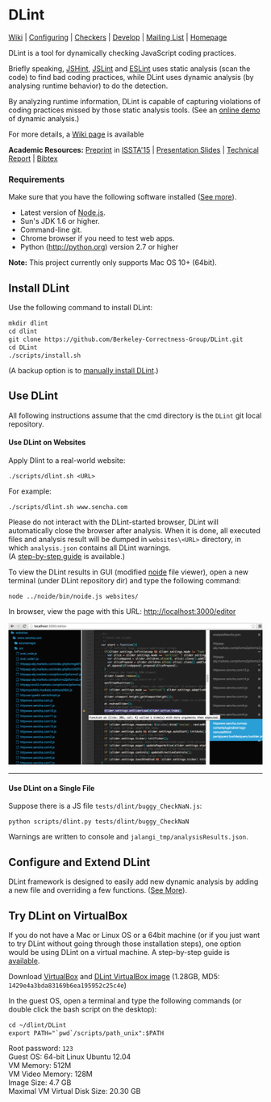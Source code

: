 # DLint


[Wiki](https://github.com/Berkeley-Correctness-Group/DLint/wiki/DLint-Wiki-Page) | [Configuring](https://github.com/Berkeley-Correctness-Group/DLint/wiki/DLint-Developer-Guide#how-to-configure-dlint-checkers) | [Checkers](https://github.com/Berkeley-Correctness-Group/DLint/wiki/DLint-Checkers) | [Develop](https://github.com/Berkeley-Correctness-Group/DLint/wiki/DLint-Developer-Guide) | [Mailing List](https://groups.google.com/forum/#!forum/dlint) | [Homepage](http://berkeley-correctness-group.github.io/DLint/)


DLint is a tool for dynamically checking JavaScript coding practices.   

Briefly speaking, [JSHint](http://jshint.com/), [JSLint](http://www.jslint.com/) and [ESLint](http://eslint.org/) uses static analysis (scan the code) to find bad coding practices, while DLint uses dynamic analysis (by analysing runtime behavior) to do the detection. 

By analyzing runtime information, DLint is capable of capturing violations of coding practices missed by those static analysis tools.
(See an [online demo](https://www.eecs.berkeley.edu/~gongliang13/jalangi_ff/demo_integrated.htm) of dynamic analysis.)

For more details, a [Wiki page](https://github.com/Berkeley-Correctness-Group/DLint/wiki/DLint-Wiki-Page) is available

**Academic Resources:** [Preprint](http://mp.binaervarianz.de/issta2015.pdf) in [ISSTA'15](http://issta2015.cs.uoregon.edu/) | [Presentation Slides](http://www.slideshare.net/JacksonGL/issta15-d-lintv3finalpublic) | [Technical Report](http://www.eecs.berkeley.edu/Pubs/TechRpts/2015/EECS-2015-5.pdf) | [Bibtex](http://mp.binaervarianz.de/issta2015.html)

### Requirements
Make sure that you have the following software installed ([See more](https://github.com/Berkeley-Correctness-Group/DLint/wiki/Install-DLint-Manually#requirements)).  
  * Latest version of [Node.js](http://nodejs.org/).
  * Sun's JDK 1.6 or higher.
  * Command-line git.  
  * Chrome browser if you need to test web apps.
  * Python (http://python.org) version 2.7 or higher

<!--- 
  * libgmp (http://gmplib.org/) is required by cvc3.  Concolic testing uses cvc3 and automaton.jar for constraint solving. The installation script checks if cvc3 and automaton.jar are installed properly.
-->

**Note:** This project currently only supports Mac OS 10+ (64bit).

Install DLint
--------------
Use the following command to install DLint:
```
mkdir dlint
cd dlint
git clone https://github.com/Berkeley-Correctness-Group/DLint.git
cd DLint
./scripts/install.sh
```
(A backup option is to [manually install DLint](https://github.com/Berkeley-Correctness-Group/DLint/wiki/Install-DLint-Manually).)

Use DLint
----------
<!---  
Everytime when you open a new cmd window, go to DLint dir first, then (always
remember to) set the path:
```
export PATH="`pwd`/scripts/path_unix":$PATH
```
-->

All following instructions assume that the cmd directory is the ```DLint``` git local repository.
<!---
and that both the main [jalangi](http://github.com/SRA-SiliconValley/jalangi) directory and [noide](https://github.com/JacksonGL/noide) directory are sibling directories of DLint.
-->

#### Use DLint on Websites

Apply Dlint to a real-world website:
```
./scripts/dlint.sh <URL>
```
For example:
```
./scripts/dlint.sh www.sencha.com
```

<!---
More examples:
```
./scripts/dlint.sh rallyinteractive.com
./scripts/dlint.sh jackietrananh.com
./scripts/dlint.sh inspectelement.com/theme/expressive
./scripts/dlint.sh www.apple.com/macbook
```
-->
Please do not interact with the DLint-started browser, DLint will automatically close the browser after analysis. When it is done, all executed files and analysis result will be dumped in ```websites\<URL>``` directory, in which ```analysis.json``` contains all DLint warnings.  
(A [step-by-step guide](https://github.com/Berkeley-Correctness-Group/DLint/wiki/Try-DLint-on-a-Virtual-Machine#step-3-use-dlint-in-the-vm) is available.)


To view the DLint results in GUI (modified [noide](https://github.com/davidjamesstone/noide) file viewer), open a new terminal (under DLint repository dir) and type the following command:
```
node ../noide/bin/noide.js websites/
```
In browser, view the page with this URL: 
[http://localhost:3000/editor](http://localhost:3000/editor)

![](https://raw.githubusercontent.com/Berkeley-Correctness-Group/DLint/master/doc/image/view_warning.PNG)

---

#### Use DLint on a Single File

Suppose there is a JS file ```tests/dlint/buggy_CheckNaN.js```:
```
python scripts/dlint.py tests/dlint/buggy_CheckNaN
```
Warnings are written to console and ```jalangi_tmp/analysisResults.json```.

Configure and Extend DLint
------------------------------
DLint framework is designed to easily add new dynamic analysis by
adding a new file and overriding a few functions. ([See More](https://github.com/Berkeley-Correctness-Group/DLint/wiki/DLint-Developer-Guide)).


Try DLint on VirtualBox
------------------------------
If you do not have a Mac or Linux OS or a 64bit machine (or if you just want to try DLint without going through those installation steps), one option would be using DLint on a virtual machine. A step-by-step guide is [available](https://github.com/Berkeley-Correctness-Group/DLint/wiki/Try-DLint-on-a-Virtual-Machine).

Download [VirtualBox](https://www.VirtualBox.org/) and [DLint VirtualBox image](https://berkeley.box.com/s/m6eys03sihdfm030hqdhaqy05smgjpcb) (1.28GB, MD5: ```1429e4a3bda83169b6ea195952c25c4e```)

In the guest OS, open a terminal and type the following commands (or double click the bash script on the desktop):

```
cd ~/dlint/DLint
export PATH="`pwd`/scripts/path_unix":$PATH
```
Root password: ```123```  
Guest OS: 64-bit Linux Ubuntu 12.04  
VM Memory: 512M  
VM Video Memory: 128M  
Image Size: 4.7 GB  
Maximal VM Virtual Disk Size: 20.30 GB  
